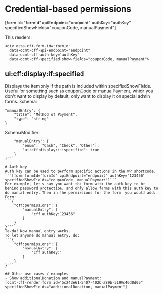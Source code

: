 # Credential-based permissions
[form id="formId" apiEndpoint="endpoint" authKey="authKey" specifiedShowFields="couponCode, manualPayment"]


This renders:
```
<div data-cff-form-id="formId"
  data-ccmt-cff-api-endpoint="endpoint"
  data-ccmt-cff-auth-key="authKey"
  data-ccmt-cff-specified-show-fields="couponCode, manualPayment">
```

## ui:cff:display:if:specified
Displays the item only if the path is included within specifiedShowFields. Useful for something such as couponCode or manualPayment, which you don't want to display by default; only want to display it on special admin forms.
Schema:
```
"manualEntry": {
    "title": "Method of Payment",
    "type": "string"
}
```
SchemaModifier:
```{
    "manualEntry": {
        "enum": ["Cash", "Check", "Other"],
        "ui:cff:display:if:specified": true
    }
}```

# Auth key
Auth key can be used to perform specific actions in the WP shortcode.
```[form formId="formId" apiEndpoint="endpoint" authKey="123456" specifiedShowFields="couponCode, manualPayment"]```
For example, let's say you want the form with the auth key to be behind password protection, and only allow forms with this auth key to do manual entry. Then in the permissions for the form, you would add:
Form:
```{
    "cff:permissions": {
        "manualEntry": [
            "cff:authKey:123456"
        ]
    }
}```
Ta-da! Now manual entry works.
To let anyone do manual entry, do:
```{
    "cff:permissions": {
        "manualEntry": [
            "cff:authKey:"
        ]
    }
}```

## Other use cases / examples
- Show additionalDonation and manualPayment:
[ccmt-cff-render-form id="5c243e61-5407-402b-a89b-5190c46d0d05" specifiedShowFields="additionalDonation, manualPayment"]